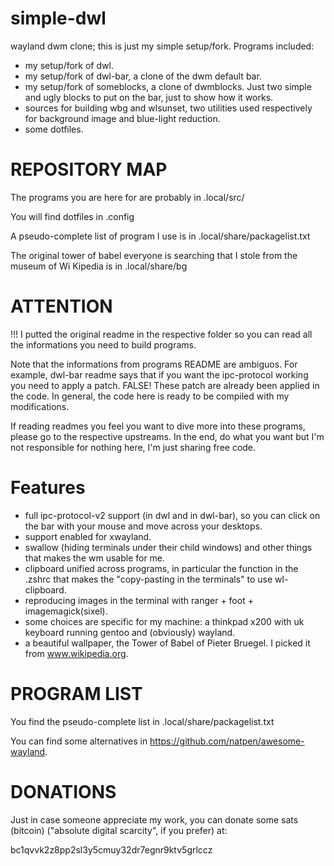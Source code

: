 # simple-dwl
wayland dwm clone; this is just my simple setup/fork.
Programs included:
- my setup/fork of dwl.
- my setup/fork of dwl-bar, a clone of the dwm default bar.
- my setup/fork of someblocks, a clone of dwmblocks. Just two simple and ugly blocks to put on the bar, just to show how it works.
- sources for building wbg and wlsunset, two utilities used respectively for background image and blue-light reduction.
- some dotfiles.

# REPOSITORY MAP

The programs you are here for are probably in .local/src/

You will find dotfiles in .config

A pseudo-complete list of program I use is in .local/share/packagelist.txt

The original tower of babel everyone is searching that I stole from the museum of Wi Kipedia is in .local/share/bg

# ATTENTION

!!! I putted the original readme in the respective folder so you can read all the informations you need to build programs.

Note that the informations from programs README are ambiguos. For example, dwl-bar readme says that if you want the ipc-protocol working you need to apply a patch. FALSE! These patch are already been applied in the code. In general, the code here is ready to be compiled with my modifications.

If reading readmes you feel you want to dive more into these programs, please go to the respective upstreams. In the end, do what you want but I'm not responsible for nothing here, I'm just sharing free code.

# Features

- full ipc-protocol-v2 support (in dwl and in dwl-bar), so you can click on the bar with your mouse and move across your desktops.
- support enabled for xwayland.
- swallow (hiding terminals under their child windows) and other things that makes the wm usable for me.
- clipboard unified across programs, in particular the function in the .zshrc that makes the "copy-pasting in the terminals" to use wl-clipboard.
- reproducing images in the terminal with ranger + foot + imagemagick(sixel).
- some choices are specific for my machine: a thinkpad x200 with uk keyboard running gentoo and (obviously) wayland.
- a beautiful wallpaper, the Tower of Babel of Pieter Bruegel. I picked it from www.wikipedia.org.


# PROGRAM LIST

You find the pseudo-complete list in .local/share/packagelist.txt

You can find some alternatives in https://github.com/natpen/awesome-wayland.

# DONATIONS

Just in case someone appreciate my work, you can donate some sats (bitcoin) ("absolute digital scarcity", if you prefer) at:

bc1qvvk2z8pp2sl3y5cmuy32dr7egnr9ktv5grlccz
